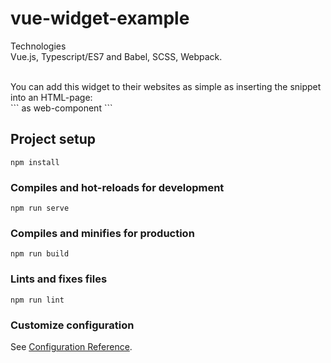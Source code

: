 # vue-widget-example

Technologies </br>
Vue.js, Typescript/ES7 and Babel, SCSS, Webpack.<br>

<br>
You can add this widget to their websites as simple as inserting the snippet into an HTML-page:</br>
```
<weather-widget> as web-component
```
<script type="text/javascript" src="{URL to the app}"></script>


## Project setup
```
npm install
```
### Compiles and hot-reloads for development
```
npm run serve
```

### Compiles and minifies for production
```
npm run build
```

### Lints and fixes files
```
npm run lint
```

### Customize configuration
See [Configuration Reference](https://cli.vuejs.org/config/).
